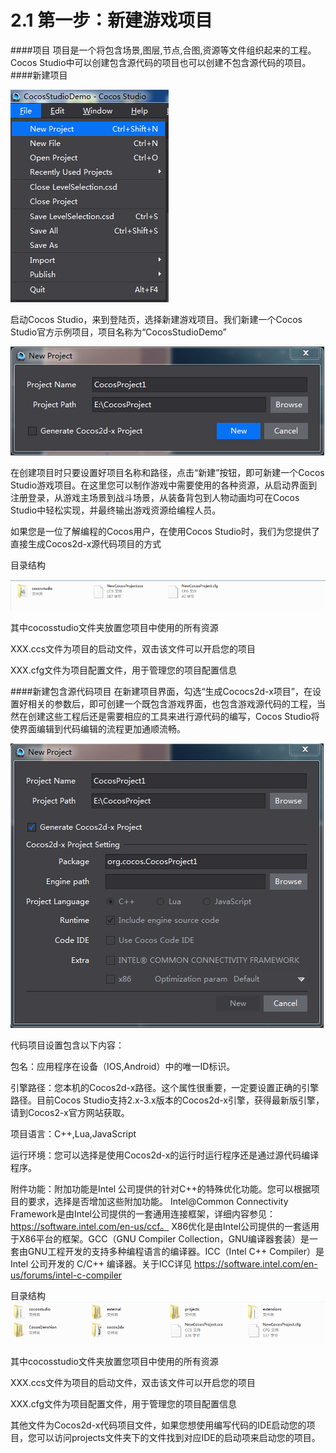 # 2.1 第一步：新建游戏项目

####项目
项目是一个将包含场景,图层,节点,合图,资源等文件组织起来的工程。Cocos Studio中可以创建包含源代码的项目也可以创建不包含源代码的项目。
####新建项目

![Image](res/image025.png)

启动Cocos Studio，来到登陆页，选择新建游戏项目。我们新建一个Cocos Studio官方示例项目，项目名称为“CocosStudioDemo”

![Image](res/image026.png)
 
在创建项目时只要设置好项目名称和路径，点击“新建”按钮，即可新建一个Cocos Studio游戏项目。在这里您可以制作游戏中需要使用的各种资源，从启动界面到注册登录，从游戏主场景到战斗场景，从装备背包到人物动画均可在Cocos Studio中轻松实现，并最终输出游戏资源给编程人员。

如果您是一位了解编程的Cocos用户，在使用Cocos Studio时，我们为您提供了直接生成Cocos2d-x源代码项目的方式

目录结构

![Image](res/image027.png)
 
其中cocosstudio文件夹放置您项目中使用的所有资源

XXX.ccs文件为项目的启动文件，双击该文件可以开启您的项目

XXX.cfg文件为项目配置文件，用于管理您的项目配置信息

####新建包含源代码项目
在新建项目界面，勾选“生成Cococs2d-x项目”，在设置好相关的参数后，即可创建一个既包含游戏界面，也包含游戏源代码的工程，当然在创建这些工程后还是需要相应的工具来进行源代码的编写，Cocos Studio将使界面编辑到代码编辑的流程更加通顺流畅。

![Image](res/image028.png)
 
代码项目设置包含以下内容：

包名：应用程序在设备（IOS,Android）中的唯一ID标识。
 
引擎路径：您本机的Cocos2d-x路径。这个属性很重要，一定要设置正确的引擎路径。目前Cocos Studio支持2.x-3.x版本的Cocos2d-x引擎，获得最新版引擎，请到Cocos2-x官方网站获取。

项目语言：C++,Lua,JavaScript

运行环境：您可以选择是使用Cocos2d-x的运行时运行程序还是通过源代码编译程序。

附件功能：附加功能是Intel 公司提供的针对C++的特殊优化功能。您可以根据项目的要求，选择是否增加这些附加功能。
Intel@Common Connectivity Framework是由Intel公司提供的一套通用连接框架，详细内容参见：https://software.intel.com/en-us/ccf。
X86优化是由Intel公司提供的一套适用于X86平台的框架。GCC（GNU Compiler Collection，GNU编译器套装）是一套由GNU工程开发的支持多种编程语言的编译器。ICC（Intel C++ Compiler）是 Intel 公司开发的 C/C++ 编译器。关于ICC详见
https://software.intel.com/en-us/forums/intel-c-compiler 

目录结构
![Image](res/image029.png)
 
其中cocosstudio文件夹放置您项目中使用的所有资源

XXX.ccs文件为项目的启动文件，双击该文件可以开启您的项目

XXX.cfg文件为项目配置文件，用于管理您的项目配置信息

其他文件为Cocos2d-x代码项目文件，如果您想使用编写代码的IDE启动您的项目，您可以访问projects文件夹下的文件找到对应IDE的启动项来启动您的项目。
